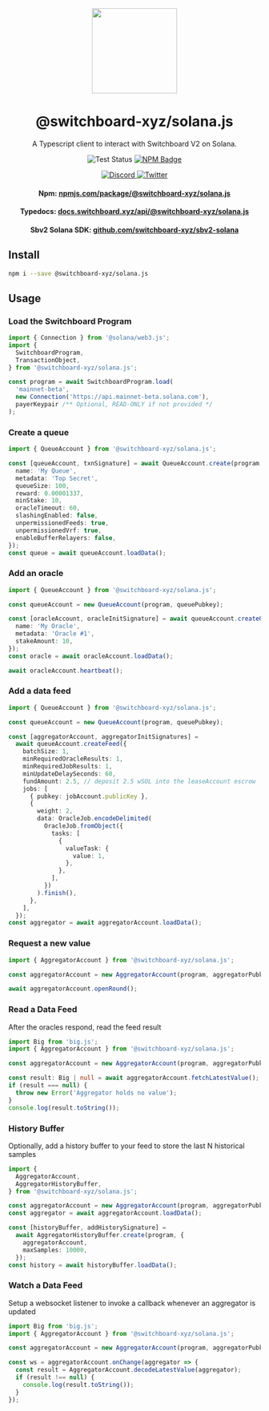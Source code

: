 <div align="center">
  <a href="#">
    <img height="170" src="https://github.com/switchboard-xyz/sbv2-core/raw/main/website/static/img/icons/switchboard/avatar.svg" />
  </a>

  <h1>@switchboard-xyz/solana.js</h1>

  <p>A Typescript client to interact with Switchboard V2 on Solana.</p>

  <p>
    <img alt="Test Status" src="https://github.com/switchboard-xyz/sbv2-solana/actions/workflows/solana-js-test.yml/badge.svg" />
	  <a href="https://www.npmjs.com/package/@switchboard-xyz/solana.js">
      <img alt="NPM Badge" src="https://img.shields.io/github/package-json/v/switchboard-xyz/sbv2-solana?color=red&filename=javascript%2Fsolana.js%2Fpackage.json&label=%40switchboard-xyz%2Fsolana.js&logo=npm">
    </a>
  </p>

  <p>
    <a href="https://discord.gg/switchboardxyz">
      <img alt="Discord" src="https://img.shields.io/discord/841525135311634443?color=blueviolet&logo=discord&logoColor=white">
    </a>
    <a href="https://twitter.com/switchboardxyz">
      <img alt="Twitter" src="https://img.shields.io/twitter/follow/switchboardxyz?label=Follow+Switchboard" />
    </a>
  </p>

  <h4>
    <strong>Npm: </strong><a href="https://www.npmjs.com/package/@switchboard-xyz/solana.js">npmjs.com/package/@switchboard-xyz/solana.js</a>
  </h4>
  <h4>
    <strong>Typedocs: </strong><a href="https://docs.switchboard.xyz/api/@switchboard-xyz/solana.js">docs.switchboard.xyz/api/@switchboard-xyz/solana.js</a>
  </h4>
  <h4>
    <strong>Sbv2 Solana SDK: </strong><a href="https://github.com/switchboard-xyz/sbv2-solana">github.com/switchboard-xyz/sbv2-solana</a>
  </h4>
</div>

## Install

```bash
npm i --save @switchboard-xyz/solana.js
```

## Usage

### Load the Switchboard Program

```ts
import { Connection } from '@solana/web3.js';
import {
  SwitchboardProgram,
  TransactionObject,
} from '@switchboard-xyz/solana.js';

const program = await SwitchboardProgram.load(
  'mainnet-beta',
  new Connection('https://api.mainnet-beta.solana.com'),
  payerKeypair /** Optional, READ-ONLY if not provided */
);
```

### Create a queue

```ts
import { QueueAccount } from '@switchboard-xyz/solana.js';

const [queueAccount, txnSignature] = await QueueAccount.create(program, {
  name: 'My Queue',
  metadata: 'Top Secret',
  queueSize: 100,
  reward: 0.00001337,
  minStake: 10,
  oracleTimeout: 60,
  slashingEnabled: false,
  unpermissionedFeeds: true,
  unpermissionedVrf: true,
  enableBufferRelayers: false,
});
const queue = await queueAccount.loadData();
```

### Add an oracle

```ts
import { QueueAccount } from '@switchboard-xyz/solana.js';

const queueAccount = new QueueAccount(program, queuePubkey);

const [oracleAccount, oracleInitSignature] = await queueAccount.createOracle({
  name: 'My Oracle',
  metadata: 'Oracle #1',
  stakeAmount: 10,
});
const oracle = await oracleAccount.loadData();

await oracleAccount.heartbeat();
```

### Add a data feed

```ts
import { QueueAccount } from '@switchboard-xyz/solana.js';

const queueAccount = new QueueAccount(program, queuePubkey);

const [aggregatorAccount, aggregatorInitSignatures] =
  await queueAccount.createFeed({
    batchSize: 1,
    minRequiredOracleResults: 1,
    minRequiredJobResults: 1,
    minUpdateDelaySeconds: 60,
    fundAmount: 2.5, // deposit 2.5 wSOL into the leaseAccount escrow
    jobs: [
      { pubkey: jobAccount.publicKey },
      {
        weight: 2,
        data: OracleJob.encodeDelimited(
          OracleJob.fromObject({
            tasks: [
              {
                valueTask: {
                  value: 1,
                },
              },
            ],
          })
        ).finish(),
      },
    ],
  });
const aggregator = await aggregatorAccount.loadData();
```

### Request a new value

```ts
import { AggregatorAccount } from '@switchboard-xyz/solana.js';

const aggregatorAccount = new AggregatorAccount(program, aggregatorPubkey);

await aggregatorAccount.openRound();
```

### Read a Data Feed

After the oracles respond, read the feed result

```ts
import Big from 'big.js';
import { AggregatorAccount } from '@switchboard-xyz/solana.js';

const aggregatorAccount = new AggregatorAccount(program, aggregatorPubkey);

const result: Big | null = await aggregatorAccount.fetchLatestValue();
if (result === null) {
  throw new Error('Aggregator holds no value');
}
console.log(result.toString());
```

### History Buffer

Optionally, add a history buffer to your feed to store the last N historical samples

```ts
import {
  AggregatorAccount,
  AggregatorHistoryBuffer,
} from '@switchboard-xyz/solana.js';

const aggregatorAccount = new AggregatorAccount(program, aggregatorPubkey);
const aggregator = await aggregatorAccount.loadData();

const [historyBuffer, addHistorySignature] =
  await AggregatorHistoryBuffer.create(program, {
    aggregatorAccount,
    maxSamples: 10000,
  });
const history = await historyBuffer.loadData();
```

### Watch a Data Feed

Setup a websocket listener to invoke a callback whenever an aggregator is updated

```ts
import Big from 'big.js';
import { AggregatorAccount } from '@switchboard-xyz/solana.js';

const aggregatorAccount = new AggregatorAccount(program, aggregatorPubkey);

const ws = aggregatorAccount.onChange(aggregator => {
  const result = AggregatorAccount.decodeLatestValue(aggregator);
  if (result !== null) {
    console.log(result.toString());
  }
});
```
